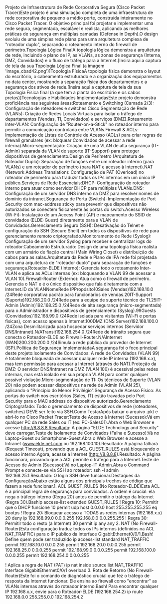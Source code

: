 Projeto de Infraestrutura de Rede Corporativa Segura (Cisco Packet Tracer)Este projeto é uma simulação completa de uma infraestrutura de rede corporativa de pequeno a médio porte, construída inteiramente no Cisco Packet Tracer. O objetivo principal foi projetar e implementar uma rede segura, segmentada, escalável e realista, aplicando as melhores práticas de segurança em múltiplas camadas (Defense in Depth).O design evoluiu de uma simples rede plana para uma arquitetura complexa de "roteador duplo", separando o roteamento interno do firewall de perímetro.Topologia Lógica FinalA topologia lógica demonstra a arquitetura de rede, incluindo o plano de IP, as VLANs, as zonas de segurança (Interna, DMZ, Convidados) e o fluxo de tráfego para a Internet.[Insira aqui a captura de tela da sua Topologia Lógica Final (a imagem 'image_cbad42.png')]Topologia FísicaA topologia física demonstra o layout do escritório, o cabeamento estruturado e a organização dos equipamentos no data center, mostrando a separação física dos departamentos e a segurança dos ativos de rede.[Insira aqui a captura de tela da sua Topologia Física final (a que tem a planta do escritório e os cabos pretos)]Tecnologias e Habilidades ImplementadasEste projeto demonstra proficiência nas seguintes áreas:Roteamento e Switching (Camada 2/3): Configuração de roteadores e switches Cisco.Segmentação de Rede (VLANs): Criação de Redes Locais Virtuais para isolar o tráfego de departamentos (Vendas, TI, Convidados) e serviços (DMZ).Roteamento Inter-VLAN: Configuração de "Router-on-a-Stick" no roteador interno para permitir a comunicação controlada entre VLANs.Firewall & ACLs: Implementação de Listas de Controle de Acesso (ACLs) para criar regras de firewall granulares (ex: bloquear Convidados de acessar a rede interna).Micro-segmentação: Criação de uma VLAN de alta segurança (IT-Admin) separada da VLAN de suporte (IT-Support) para proteger dispositivos de gerenciamento.Design de Perímetro (Arquitetura de Roteador Duplo): Separação de funções entre um roteador interno (para VLANs) e um roteador de perímetro (para NAT e acesso à Internet).NAT (Network Address Translation): Configuração de PAT (Overload) no roteador de perímetro para traduzir todos os IPs internos em um único IP público.Serviços de Rede Essenciais:DHCP: Configuração do roteador interno para atuar como servidor DHCP para múltiplas VLANs.DNS: Configuração de um servidor DNS interno na DMZ para resolver nomes de domínio da intranet.Segurança de Porta (Switch): Implementação de Port Security com mac-address sticky para prevenir que dispositivos não autorizados se conectem fisicamente às portas do switch.Acesso Wireless (Wi-Fi): Instalação de um Access Point (AP) e mapeamento do SSID de convidados (ELDE-Guest) diretamente para a VLAN de Convidados.Gerenciamento Seguro (SSH): Desativação do Telnet e configuração do SSH (Secure Shell) em todos os dispositivos de rede para gerenciamento remoto criptografado.Monitoramento de Rede (Syslog): Configuração de um servidor Syslog para receber e centralizar logs do roteador.Cabeamento Estruturado: Design de uma topologia física realista com um armário de fiação central (Main Wiring Closet) e distribuição de cabos para as salas.Arquitetura da Rede e Plano de IPA rede foi projetada com uma arquitetura de "roteador duplo" para separação de funções e segurança.Roteador-ELDE (Interno): Gerencia todo o roteamento Inter-VLAN e aplica as ACLs internas (ex: bloqueando a VLAN 99 de acessar a VLAN 10).Firewall-Router (Externo): Atua como o firewall de perímetro. Gerencia o NAT e é o único dispositivo que fala diretamente com a Internet.ID da VLANNomeRede IPPropósito10Sales (Vendas)192.168.10.0 /24Rede corporativa padrão para funcionários de vendas.20IT-Support (Suporte)192.168.20.0 /24Rede para a equipe de suporte técnico de TI.25IT-Admin (Admin)192.168.25.0 /24Rede de alta segurança (micro-segmentada) para o Administrador e dispositivos de gerenciamento (Syslog).99Guests (Convidados)192.168.99.0 /24Rede isolada para visitantes (Wi-Fi e portas físicas), com acesso apenas à Internet.100DMZ (DNS Server)192.168.100.0 /24Zona Desmilitarizada para hospedar serviços internos (Servidor DNS/Intranet).N/ATransit192.168.254.0 /24Rede de trânsito segura que conecta o Roteador-ELDE ao Firewall-Router.N/AInternet (WAN)200.200.200.0 /24Simula a rede pública do provedor de Internet (ISP).Política de Segurança ImplementadaA segurança foi o foco principal deste projeto:Isolamento de Convidados: A rede de Convidados (VLAN 99) é totalmente bloqueada de acessar qualquer rede IP interna (192.168.x.x), mas tem permissão para acessar a Internet (através do NAT).Proteção da DMZ: O servidor DNS/Intranet na DMZ (VLAN 100) é acessível pelas redes internas, mas está isolado em sua própria VLAN para conter qualquer possível violação.Micro-segmentação de TI: Os técnicos de Suporte (VLAN 20) não podem acessar dispositivos na rede de Admin (VLAN 25), aplicando o "Princípio do Menor Privilégio".Segurança de Acesso Físico: As portas do switch nos escritórios (Sales, IT) estão travadas pelo Port Security para o MAC address do dispositivo autorizado.Gerenciamento Criptografado: Todo o gerenciamento de dispositivos de rede (roteadores, switches) DEVE ser feito via SSH.Como TestarApós baixar o arquivo .pkt e abri-lo no Cisco Packet Tracer:Teste de Acesso à Internet (Sucesso):Vá em qualquer PC da rede Sales ou IT (ex: PC-Sales01).Abra o Web Browser e acesse http://8.8.8.8.Resultado: A página "ELDE Technology and Security" deve carregar.Teste de Isolamento de Convidados (Falha e Sucesso):Vá no Laptop-Guest ou Smartphone-Guest.Abra o Web Browser e acesse a Intranet (www.elde.net.com ou 192.168.100.10).Resultado: A página falhará (Request Timeout), provando que a ACL GUEST_RULES está bloqueando o acesso interno.Agora, acesse a Internet (http://8.8.8.8).Resultado: A página funcionará, provando que a ACL permite o tráfego para a Internet.Teste de Acesso de Admin (Sucesso):Vá no Laptop-IT Admin.Abra o Command Prompt e conecte-se via SSH ao roteador: ssh -l admin 192.168.25.1.Resultado: O login SSH deve funcionar.Destaques da ConfiguraçãoAbaixo estão alguns dos principais trechos de código que fazem a rede funcionar.1. ACL GUEST_RULES (No Roteador-ELDE)Esta ACL é a principal regra de segurança para convidados. A ordem é crucial: ela nega o tráfego interno (Regra 20) antes de permitir o tráfego da Internet (Regra 30).Baship access-list extended GUEST_RULES
 ! Regra 10: Permitir que o DHCP funcione
 10 permit udp host 0.0.0.0 host 255.255.255.255 eq bootps
 ! Regra 20: Bloquear acesso a TODAS as redes internas (192.168.x.x)
 20 deny ip 192.168.99.0 0.0.0.255 192.168.0.0 0.0.255.255
 ! Regra 30: Permitir todo o resto (a Internet)
 30 permit ip any any
2. NAT (No Firewall-Router)Esta configuração traduz todos os IPs internos (definidos na ACL NAT_TRAFFIC) para o IP público da interface GigabitEthernet0/0/1.Bash! Define quem pode ser traduzido
ip access-list standard NAT_TRAFFIC
 permit 192.168.10.0 0.0.0.255
 permit 192.168.20.0 0.0.0.255
 permit 192.168.25.0 0.0.0.255
 permit 192.168.99.0 0.0.0.255
 permit 192.168.100.0 0.0.0.255
 permit 192.168.254.0 0.0.0.255

! Aplica a regra de NAT (PAT)
ip nat inside source list NAT_TRAFFIC interface GigabitEthernet0/0/1 overload
3. Rota de Retorno (No Firewall-Router)Este foi o comando de diagnóstico crucial que fez o tráfego de resposta da Internet funcionar. Ele ensina ao firewall como "encontrar" as VLANs internas através do roteador interno.Bash! Para encontrar qualquer IP 192.168.x.x, envie para o Roteador-ELDE (192.168.254.2)
ip route 192.168.0.0 255.255.0.0 192.168.254.2